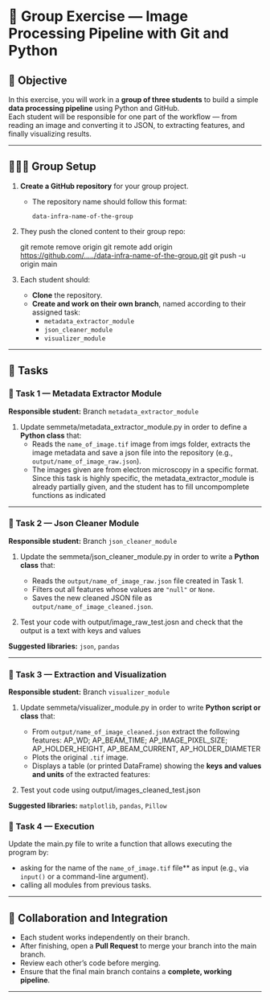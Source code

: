 # 🧩 Group Exercise — Image Processing Pipeline with Git and Python

## 🎯 Objective
In this exercise, you will work in a **group of three students** to build a simple **data processing pipeline** using Python and GitHub.  
Each student will be responsible for one part of the workflow — from reading an image and converting it to JSON, to extracting features, and finally visualizing results.

---

## 🧑‍🤝‍🧑 Group Setup

1. **Create a GitHub repository** for your group project.  
   - The repository name should follow this format:  
     ```
     data-infra-name-of-the-group
     ``` 

2. They push the cloned content to their group repo:

   git remote remove origin
   git remote add origin https://github.com/...../data-infra-name-of-the-group.git
   git push -u origin main

3. Each student should:
   - **Clone** the repository.
   - **Create and work on their own branch**, named according to their assigned task:
     - `metadata_extractor_module`
     - `json_cleaner_module`
     - `visualizer_module`

---

## 🧠 Tasks

### 🧩 Task 1 — Metadata Extractor Module

**Responsible student:** Branch `metadata_extractor_module`

1. Update semmeta/metadata_extractor_module.py in order to define a **Python class** that:
   - Reads the `name_of_image.tif` image from imgs folder, extracts the image metadata and save a json file into the repository (e.g., `output/name_of_image_raw.json`).
   - The images given are from electron microscopy in a specific format. Since this task is highly specific, the metadata_extractor_module is already partially given, and the student has to fill uncompomplete functions as indicated


---

### 🧩 Task 2 — Json Cleaner Module

**Responsible student:** Branch `json_cleaner_module`

1. Update the semmeta/json_cleaner_module.py in order to write a **Python class** that:
  
   - Reads the `output/name_of_image_raw.json` file created in Task 1.
   - Filters out all features whose values are `"null"` or `None`.
   - Saves the new cleaned JSON file as `output/name_of_image_cleaned.json`.

2. Test your code with output/image_raw_test.josn and check that the output is a text with keys and values

**Suggested libraries:** `json`, `pandas`

---

### 🧩 Task 3 — Extraction and Visualization

**Responsible student:** Branch `visualizer_module`

1. Update semmeta/visualizer_module.py  in order to write **Python script or class** that:
   - From `output/name_of_image_cleaned.json` extract the following features: AP_WD; AP_BEAM_TIME; AP_IMAGE_PIXEL_SIZE; AP_HOLDER_HEIGHT, AP_BEAM_CURRENT, AP_HOLDER_DIAMETER
   - Plots the original `.tif` image.
   - Displays a table (or printed DataFrame) showing the **keys and values and units** of the extracted features:
  
2. Test yout code using output/images_cleaned_test.json
  
**Suggested libraries:** `matplotlib`, `pandas`, `Pillow`
  
### 🧩 Task 4 — Execution

Update the main.py file to write a function that allows executing the program by: 
   - asking for the name of the `name_of_image.tif` file** as input (e.g., via `input()` or a command-line argument).
   - calling all modules from previous tasks.



---

## 🔄 Collaboration and Integration

- Each student works independently on their branch.
- After finishing, open a **Pull Request** to merge your branch into the main branch.
- Review each other’s code before merging.
- Ensure that the final main branch contains a **complete, working pipeline**.

---



